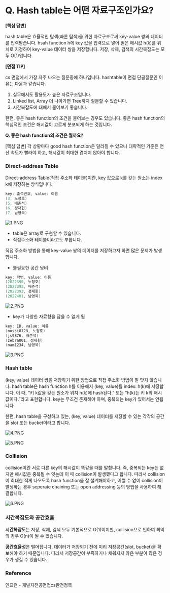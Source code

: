 # Q. Hash table는 어떤 자료구조인가요?

**[핵심 답변]**

hash table은 효율적인 탐색(빠른 탐색)을 위한 자료구조로써 key-value 쌍의 데이터를 입력받습니다. hsah function h에 key 값을 입력으로 넣어 얻은 해시값 h(k)를 위치로 지정하여 key-value 데이터 쌍을 저장합니다. 저장, 삭제, 검색의 시간복잡도는 모두 O(1)입니다.

**[면접 TIP]**

cs 면접에서 가장 자주 나오는 질문중에 하나입니다. hashtable이 면접 단골질문인 이유는 다음과 같습니다.

1. 실무에서도 활용도가 높은 자료구조입니다.
2. Linked list, Array 더 나아가면 Tree까지 질문할 수 있습니다.
3. 시간복잡도에 대해서 물어보기 좋습니다.

한편, 좋은 hash function의 조건을 물어보는 경우도 있습니다. 좋은 hash function의 핵심적인 조건은 해시값이 고르게 분포되게 하는 것입니다.

**Q. 좋은 hash function의 조건은 뭘까요?**

[핵심 답변] 각 상황마다 good hash function은 달라질 수 있으나 대략적인 기준은 연산 속도가 빨라야 하고, 해시값이 최대한 겹치지 않아야 합니다.

### Direct-address Table

Direct-address Table(직접 주소화 테이블)이란, key 값으로 k를 갖는 원소는 index k에 저장하는 방식입니다.

```java
key: 출석번호, value: 이름
(3, 노정호)
(5, 배준석)
(6, 정재헌)
(7, 남영욱)
```

![1.PNG](Q%20Hash%20table%E1%84%82%E1%85%B3%E1%86%AB%20%E1%84%8B%E1%85%A5%E1%84%84%E1%85%A5%E1%86%AB%20%E1%84%8C%E1%85%A1%E1%84%85%E1%85%AD%E1%84%80%E1%85%AE%E1%84%8C%E1%85%A9%E1%84%8B%E1%85%B5%E1%86%AB%E1%84%80%E1%85%A1%E1%84%8B%E1%85%AD%2065cd6b58c9244857b31f266e6ecbdeae/1.png)

- table은 array로 구현할 수 있습니다.
- 직접주소화 테이블이라고도 부릅니다.

직접 주소화 방법을 통해 key-value 쌍의 데이터를 저장하고자 하면 많은 문제가 발생합니다.

- 불필요한 공간 낭비

```java
key: 학번, value: 이름
(2022390, 노정호)
(2022392, 배준석)
(2022393, 정재헌)
(2022401, 남영욱)
```

![2.PNG](Q%20Hash%20table%E1%84%82%E1%85%B3%E1%86%AB%20%E1%84%8B%E1%85%A5%E1%84%84%E1%85%A5%E1%86%AB%20%E1%84%8C%E1%85%A1%E1%84%85%E1%85%AD%E1%84%80%E1%85%AE%E1%84%8C%E1%85%A9%E1%84%8B%E1%85%B5%E1%86%AB%E1%84%80%E1%85%A1%E1%84%8B%E1%85%AD%2065cd6b58c9244857b31f266e6ecbdeae/2.png)

- key가 다양한 자료형을 담을 수 없게 됨

```java
key: ID, value: 이름
(nossi8128, 노정호)
(js9876, 배준석)
(zebra001, 정재헌)
(nam1234, 남영욱)
```

![3.PNG](Q%20Hash%20table%E1%84%82%E1%85%B3%E1%86%AB%20%E1%84%8B%E1%85%A5%E1%84%84%E1%85%A5%E1%86%AB%20%E1%84%8C%E1%85%A1%E1%84%85%E1%85%AD%E1%84%80%E1%85%AE%E1%84%8C%E1%85%A9%E1%84%8B%E1%85%B5%E1%86%AB%E1%84%80%E1%85%A1%E1%84%8B%E1%85%AD%2065cd6b58c9244857b31f266e6ecbdeae/3.png)

### Hash table

(key, value) 데이터 쌍을 저장하기 위한 방법으로 직접 주소화 방법이 잘 맞지 않습니다. hash table은 hash function h를 이용해서 (key, value)를 index: h(k)에 저장합니다. 이 때, “키 k값을 갖는 원소가 위치 h(k)에 hash된다.” 또는 “h(k)는 키 k의 해시값이다.”라고 표현합니다. key는 무조건 존재해야 하며, 중복되는 key가 있어서는 안됩니다. 

  한편, hash table을 구성하고 있는, (key, value) 데이터를 저장할 수 있는 각각의 공간을 slot 또는 bucket이라고 합니다.

![4.PNG](Q%20Hash%20table%E1%84%82%E1%85%B3%E1%86%AB%20%E1%84%8B%E1%85%A5%E1%84%84%E1%85%A5%E1%86%AB%20%E1%84%8C%E1%85%A1%E1%84%85%E1%85%AD%E1%84%80%E1%85%AE%E1%84%8C%E1%85%A9%E1%84%8B%E1%85%B5%E1%86%AB%E1%84%80%E1%85%A1%E1%84%8B%E1%85%AD%2065cd6b58c9244857b31f266e6ecbdeae/4.png)

![5.PNG](Q%20Hash%20table%E1%84%82%E1%85%B3%E1%86%AB%20%E1%84%8B%E1%85%A5%E1%84%84%E1%85%A5%E1%86%AB%20%E1%84%8C%E1%85%A1%E1%84%85%E1%85%AD%E1%84%80%E1%85%AE%E1%84%8C%E1%85%A9%E1%84%8B%E1%85%B5%E1%86%AB%E1%84%80%E1%85%A1%E1%84%8B%E1%85%AD%2065cd6b58c9244857b31f266e6ecbdeae/5.png)

### Collision

collision이란 서로 다른 key의 해시값이 똑같을 때를 말합니다. 즉, 중복되는 key는 없지만 해시값은 중복될 수 잇는데 이 때 collision이 발생했다고 합니다. 따라서 collision이 최대한 적게 나오도록 hash function을 잘 설계해야하고, 어쩔 수 없이 collision이 발생하는 경우 seperate chaining 또는 open addressing 등의 방법을 사용하여 해결합니다.

![6.PNG](Q%20Hash%20table%E1%84%82%E1%85%B3%E1%86%AB%20%E1%84%8B%E1%85%A5%E1%84%84%E1%85%A5%E1%86%AB%20%E1%84%8C%E1%85%A1%E1%84%85%E1%85%AD%E1%84%80%E1%85%AE%E1%84%8C%E1%85%A9%E1%84%8B%E1%85%B5%E1%86%AB%E1%84%80%E1%85%A1%E1%84%8B%E1%85%AD%2065cd6b58c9244857b31f266e6ecbdeae/6.png)

### 시간복잡도와 공간효율

**시간복잡도**는 저장, 삭제, 검색 모두 기본적으로 O(1)이지만, collision으로 인하여 최악의 경우 O(n)이 될 수 있습니다. 

**공간효율성**은 떨어집니다. 데이터가 저장되기 전에 미리 저장공간(slot, bucket)을 확보해야 하기 때문입니다. 따라서 저장공간이 부족하거나 채워지지 않은 부분이 많은 경우가 생길 수 있습니다.

### Reference

인프런 - 개발자전공면접cs완전정복